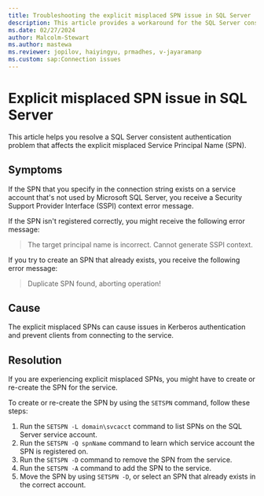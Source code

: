 ```yaml
---
title: Troubleshooting the explicit misplaced SPN issue in SQL Server
description: This article provides a workaround for the SQL Server consistent authentication problem where the explicit SPN is missing.
ms.date: 02/27/2024
author: Malcolm-Stewart
ms.author: mastewa
ms.reviewer: jopilov, haiyingyu, prmadhes, v-jayaramanp
ms.custom: sap:Connection issues
---
```


# Explicit misplaced SPN issue in SQL Server

This article helps you resolve a SQL Server consistent authentication problem that affects the explicit misplaced Service Principal Name (SPN).

## Symptoms

If the SPN that you specify in the connection string exists on a service account that's not used by Microsoft SQL Server, you receive a Security Support Provider Interface (SSPI) context error message.

If the SPN isn't registered correctly, you might receive the following error message:

> The target principal name is incorrect. Cannot generate SSPI context.

If you try to create an SPN that already exists, you receive the following error message:

> Duplicate SPN found, aborting operation!

## Cause

The explicit misplaced SPNs can cause issues in Kerberos authentication and prevent clients from connecting to the service.

## Resolution

If you are experiencing explicit misplaced SPNs, you might have to create or re-create the SPN for the service.

To create or re-create the SPN by using the `SETSPN` command, follow these steps:

1. Run the `SETSPN -L domain\svcacct` command to list SPNs on the SQL Server service account.
1. Run the `SETSPN -Q spnName` command to learn which service account the SPN is registered on.
1. Run the `SETSPN -D` command to remove the SPN from the service.
1. Run the `SETSPN -A` command to add the SPN to the service.
1. Move the SPN by using `SETSPN -D`, or select an SPN that already exists in the correct account.
